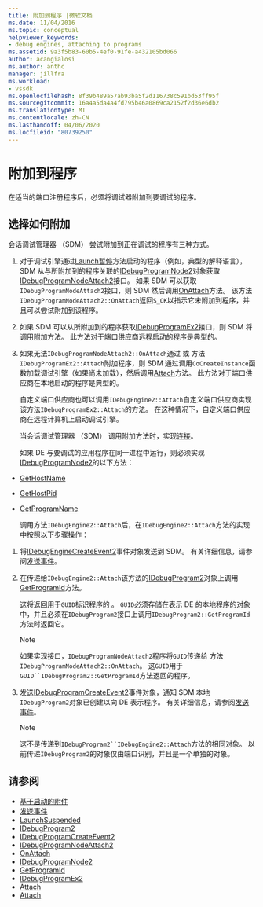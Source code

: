 ```yaml
---
title: 附加到程序 |微软文档
ms.date: 11/04/2016
ms.topic: conceptual
helpviewer_keywords:
- debug engines, attaching to programs
ms.assetid: 9a3f5b83-60b5-4ef0-91fe-a432105bd066
author: acangialosi
ms.author: anthc
manager: jillfra
ms.workload:
- vssdk
ms.openlocfilehash: 8f39b489a57ab93ba5f2d116738c591bd53ff95f
ms.sourcegitcommit: 16a4a5da4a4fd795b46a0869ca2152f2d36e6db2
ms.translationtype: MT
ms.contentlocale: zh-CN
ms.lasthandoff: 04/06/2020
ms.locfileid: "80739250"
---
```

# <a name="attach-to-the-program"></a>附加到程序
在适当的端口注册程序后，必须将调试器附加到要调试的程序。

## <a name="choose-how-to-attach"></a>选择如何附加
 会话调试管理器 （SDM） 尝试附加到正在调试的程序有三种方式。

1. 对于调试引擎通过[Launch暂停](../../extensibility/debugger/reference/idebugenginelaunch2-launchsuspended.md)方法启动的程序（例如，典型的解释语言），SDM 从与所附加到的程序关联的[IDebugProgramNode2](../../extensibility/debugger/reference/idebugprogramnode2.md)对象获取[IDebugProgramNodeAttach2](../../extensibility/debugger/reference/idebugprogramnodeattach2.md)接口。 如果 SDM 可以获取`IDebugProgramNodeAttach2`接口，则 SDM 然后调用[OnAttach](../../extensibility/debugger/reference/idebugprogramnodeattach2-onattach.md)方法。 该方法`IDebugProgramNodeAttach2::OnAttach`返回`S_OK`以指示它未附加到程序，并且可以尝试附加到该程序。

2. 如果 SDM 可以从所附加到的程序获取[IDebugProgramEx2](../../extensibility/debugger/reference/idebugprogramex2.md)接口，则 SDM 将调用[附加](../../extensibility/debugger/reference/idebugprogramex2-attach.md)方法。 此方法对于端口供应商远程启动的程序是典型的。

3. 如果无法`IDebugProgramNodeAttach2::OnAttach`通过 或 方法`IDebugProgramEx2::Attach`附加程序，则 SDM 通过调用`CoCreateInstance`函数加载调试引擎（如果尚未加载），然后调用[Attach](../../extensibility/debugger/reference/idebugengine2-attach.md)方法。 此方法对于端口供应商在本地启动的程序是典型的。

    自定义端口供应商也可以调用`IDebugEngine2::Attach`自定义端口供应商实现该方法`IDebugProgramEx2::Attach`的方法。 在这种情况下，自定义端口供应商在远程计算机上启动调试引擎。

   当会话调试管理器 （SDM） 调用附加方法时，实现[连接](../../extensibility/debugger/reference/idebugengine2-attach.md)。

   如果 DE 与要调试的应用程序在同一进程中运行，则必须实现[IDebugProgramNode2](../../extensibility/debugger/reference/idebugprogramnode2.md)的以下方法：

- [GetHostName](../../extensibility/debugger/reference/idebugprogramnode2-gethostname.md)

- [GetHostPid](../../extensibility/debugger/reference/idebugprogramnode2-gethostpid.md)

- [GetProgramName](../../extensibility/debugger/reference/idebugprogramnode2-getprogramname.md)

  调用方法`IDebugEngine2::Attach`后，在`IDebugEngine2::Attach`方法的实现中按照以下步骤操作：

1. 将[IDebugEngineCreateEvent2](../../extensibility/debugger/reference/idebugenginecreateevent2.md)事件对象发送到 SDM。 有关详细信息，请参阅[发送事件](../../extensibility/debugger/sending-events.md)。

2. 在传递给`IDebugEngine2::Attach`该方法的[IDebugProgram2](../../extensibility/debugger/reference/idebugprogram2.md)对象上调用[GetProgramId](../../extensibility/debugger/reference/idebugprogram2-getprogramid.md)方法。

     这将返回用于`GUID`标识程序的 。 `GUID`必须存储在表示 DE 的本地程序的对象中，并且必须在`IDebugProgram2`接口上调用`IDebugProgram2::GetProgramId`方法时返回它。

    > [!NOTE]
    > 如果实现接口，`IDebugProgramNodeAttach2`程序将`GUID`传递给 方法`IDebugProgramNodeAttach2::OnAttach`。 这`GUID`用于`GUID``IDebugProgram2::GetProgramId`方法返回的程序。

3. 发送[IDebugProgramCreateEvent2](../../extensibility/debugger/reference/idebugprogramcreateevent2.md)事件对象，通知 SDM 本地`IDebugProgram2`对象已创建以向 DE 表示程序。 有关详细信息，请参阅[发送事件](../../extensibility/debugger/sending-events.md)。

    > [!NOTE]
    > 这不是传递到`IDebugProgram2``IDebugEngine2::Attach`方法的相同对象。 以前传递`IDebugProgram2`的对象仅由端口识别，并且是一个单独的对象。

## <a name="see-also"></a>请参阅
- [基于启动的附件](../../extensibility/debugger/launch-based-attachment.md)
- [发送事件](../../extensibility/debugger/sending-events.md)
- [LaunchSuspended](../../extensibility/debugger/reference/idebugenginelaunch2-launchsuspended.md)
- [IDebugProgram2](../../extensibility/debugger/reference/idebugprogram2.md)
- [IDebugProgramCreateEvent2](../../extensibility/debugger/reference/idebugprogramcreateevent2.md)
- [IDebugProgramNodeAttach2](../../extensibility/debugger/reference/idebugprogramnodeattach2.md)
- [OnAttach](../../extensibility/debugger/reference/idebugprogramnodeattach2-onattach.md)
- [IDebugProgramNode2](../../extensibility/debugger/reference/idebugprogramnode2.md)
- [GetProgramId](../../extensibility/debugger/reference/idebugprogram2-getprogramid.md)
- [IDebugProgramEx2](../../extensibility/debugger/reference/idebugprogramex2.md)
- [Attach](../../extensibility/debugger/reference/idebugprogramex2-attach.md)
- [Attach](../../extensibility/debugger/reference/idebugengine2-attach.md)
